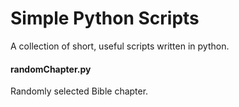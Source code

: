 # Simple Python Scripts
A collection of short, useful scripts written in python.

#### randomChapter.py
Randomly selected Bible chapter.
